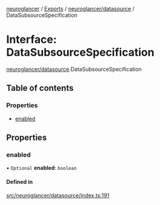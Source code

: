 [neuroglancer](../README.md) / [Exports](../modules.md) / [neuroglancer/datasource](../modules/neuroglancer_datasource.md) / DataSubsourceSpecification

# Interface: DataSubsourceSpecification

[neuroglancer/datasource](../modules/neuroglancer_datasource.md).DataSubsourceSpecification

## Table of contents

### Properties

- [enabled](neuroglancer_datasource.DataSubsourceSpecification.md#enabled)

## Properties

### enabled

• `Optional` **enabled**: `boolean`

#### Defined in

[src/neuroglancer/datasource/index.ts:191](https://github.com/ActiveBrainAtlas2/neuroglancer/blob/91617476/src/neuroglancer/datasource/index.ts#L191)
